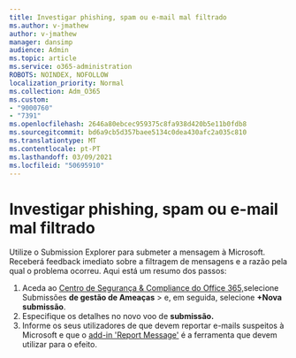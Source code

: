 ```yaml
---
title: Investigar phishing, spam ou e-mail mal filtrado
ms.author: v-jmathew
author: v-jmathew
manager: dansimp
audience: Admin
ms.topic: article
ms.service: o365-administration
ROBOTS: NOINDEX, NOFOLLOW
localization_priority: Normal
ms.collection: Adm_O365
ms.custom:
- "9000760"
- "7391"
ms.openlocfilehash: 2646a80ebcec959375c8fa938d420b5e11b0fdb8
ms.sourcegitcommit: bd6a9cb5d357baee5134c0dea430afc2a035c810
ms.translationtype: MT
ms.contentlocale: pt-PT
ms.lasthandoff: 03/09/2021
ms.locfileid: "50695910"
---
```

# <a name="investigate-phishing-spam-or-incorrectly-filtered-email"></a>Investigar phishing, spam ou e-mail mal filtrado

Utilize o Submission Explorer para submeter a mensagem à Microsoft. Receberá feedback imediato sobre a filtragem de mensagens e a razão pela qual o problema ocorreu. Aqui está um resumo dos passos:

1. Aceda ao [Centro de Segurança & Compliance do Office 365,](https://go.microsoft.com/fwlink/p/?linkid=2077143)selecione Submissões **de gestão de Ameaças**  >  e, em seguida, selecione **+Nova submissão**.
2. Especifique os detalhes no novo voo de **submissão.**
3. Informe os seus utilizadores de que devem reportar e-mails suspeitos à Microsoft e que o [add-in 'Report Message'](https://go.microsoft.com/fwlink/?linkid=2092385) é a ferramenta que devem utilizar para o efeito.
